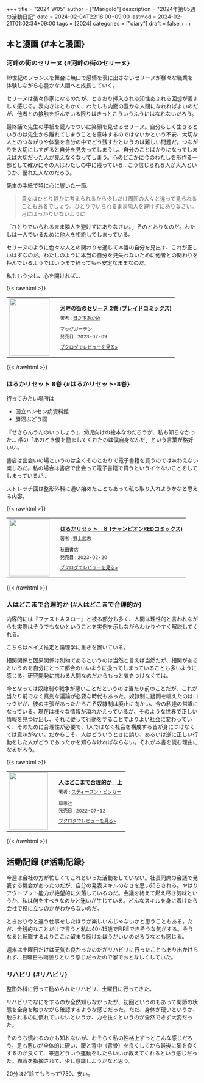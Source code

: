 +++
title = "2024 W05"
author = ["Marigold"]
description = "2024年第05週の活動日記"
date = 2024-02-04T22:18:00+09:00
lastmod = 2024-02-21T01:02:34+09:00
tags = [2024]
categories = ["diary"]
draft = false
+++

## 本と漫画 {#本と漫画}


### 河畔の街のセリーヌ {#河畔の街のセリーヌ}

19世紀のフランスを舞台に無口で感情を表に出さないセリーヌが様々な職業を体験しながら心豊かな人間へと成長していく。

セリーヌは後々作家になるのだが、ときおり挿入される知性あふれる回想が羨ましく感じる。表向きはともかく、わたしも内面の豊かな人間になれればよいのだが、他者との接触を拒んでいる限りはきっとこういうふうにはなれないだろう。

最終話で先生の手紙を読んでついに笑顔を見せるセリーヌ。自分らしく生きるというのは先生から離れてしまうことを意味するのではないかという不安、大切な人とのつながりや体験を自分の中でどう残すかというのは難しい問題だ。つながりを大切にしすぎると自分を見失ってしまうし、自分のことばかりになってしまえば大切だった人が見えなくなってしまう。心のどこかに今のわたしを形作る一部として確かにその人はわたしの中に残っている...こう信じられる人が大人というか、優れた人なのだろう。

先生の手紙で特に心に響いた一節。

> 貴女はひとり静かに考えられるから少しだけ周囲の人々と違って見られることもあるでしょう。ひとりでいられるまま隣人を避けずにありなさい。月にばっかりいないように

「ひとりでいられるまま隣人を避けずにありなさい。」そのとおりなのだ。わたしは一人でいるために他人を拒絶してしまっている。

セリーヌのように色々な人との関わりを通じて本当の自分を見出す、これが正しいはずなのだ。わたしのように本当の自分を見失わないために他者との関わりを拒んでいるようではいつまで経っても不安定なままなのだ。

私ももう少し、心を開ければ...

{{< rawhtml >}}
<div class="booklog_html"><table><tr><td class="booklog_html_image"><a href="https://www.amazon.co.jp/dp/B0BTHH67KZ?tag=booklogjp-default-22&linkCode=ogi&th=1&psc=1" target="_blank"><img src="https://m.media-amazon.com/images/I/41QbcuBpjBL._SL160_.jpg" width="105" height="150" style="border:0;border-radius:0;" /></a></td><td class="booklog_html_info" style="padding-left:20px;"><div class="booklog_html_title" style="margin-bottom:10px;font-size:14px;font-weight:bold;"><a href="https://www.amazon.co.jp/dp/B0BTHH67KZ?tag=booklogjp-default-22&linkCode=ogi&th=1&psc=1" target="_blank">河畔の街のセリーヌ 2巻 (ブレイドコミックス)</a></div><div style="margin-bottom:10px;"><div class="booklog_html_author" style="margin-bottom:15px;font-size:12px;;line-height:1.2em">著者 : <a href="https://booklog.jp/author/%E6%97%A5%E4%B9%8B%E4%B8%8B%E3%81%82%E3%81%8B%E3%82%81" target="_blank">日之下あかめ</a></div><div class="booklog_html_manufacturer" style="margin-bottom:5px;font-size:12px;;line-height:1.2em">マッグガーデン</div><div class="booklog_html_release" style="font-size:12px;;line-height:1.2em">発売日 : 2023-02-09</div></div><div class="booklog_html_link_amazon"><a href="https://booklog.jp/item/1/B0BTHH67KZ" style="font-size:12px;" target="_blank">ブクログでレビューを見る»</a></div></td></tr></table></div>
{{< /rawhtml >}}


### はるかリセット 8巻 {#はるかリセット-8巻}

行ってみたい場所は

-   国立ハンセン病資料館
-   勝沼ぶどう園

『せきらんうんのいっしょう』、幼児向けの絵本なのだろうが、私も知らなかった...
帯の「あのとき僕を励ましてくれたのは僕自身なんだ」という言葉が格好いい。

書店は出会いの場というのは全くそのとおりで電子書籍を買うのでは味わえない楽しみだ。私の場合は書店で出会って電子書籍で買うというイケないことをしてしまっているが...

ストレッチ回は整形外科に通い始めたこともあって私も取り入れようかなと思える内容。

{{< rawhtml >}}
<div class="booklog_html"><table><tr><td class="booklog_html_image"><a href="https://www.amazon.co.jp/dp/B0BS99YNBG?tag=booklogjp-default-22&linkCode=ogi&th=1&psc=1" target="_blank"><img src="https://m.media-amazon.com/images/I/51n26P90xdL._SL160_.jpg" width="105" height="150" style="border:0;border-radius:0;" /></a></td><td class="booklog_html_info" style="padding-left:20px;"><div class="booklog_html_title" style="margin-bottom:10px;font-size:14px;font-weight:bold;"><a href="https://www.amazon.co.jp/dp/B0BS99YNBG?tag=booklogjp-default-22&linkCode=ogi&th=1&psc=1" target="_blank">はるかリセット　８ (チャンピオンREDコミックス)</a></div><div style="margin-bottom:10px;"><div class="booklog_html_author" style="margin-bottom:15px;font-size:12px;;line-height:1.2em">著者 : <a href="https://booklog.jp/author/%E9%87%8E%E4%B8%8A%E6%AD%A6%E5%BF%97" target="_blank">野上武志</a></div><div class="booklog_html_manufacturer" style="margin-bottom:5px;font-size:12px;;line-height:1.2em">秋田書店</div><div class="booklog_html_release" style="font-size:12px;;line-height:1.2em">発売日 : 2023-02-20</div></div><div class="booklog_html_link_amazon"><a href="https://booklog.jp/item/1/B0BS99YNBG" style="font-size:12px;" target="_blank">ブクログでレビューを見る»</a></div></td></tr></table></div>
{{< /rawhtml >}}


### 人はどこまで合理的か {#人はどこまで合理的か}

内容的には『ファスト＆スロー』と被る部分も多く、人間は理性的と言われながらも実際はそうでもないということを実例を示しながらわかりやすく解説してくれる。

こちらはベイズ推定と論理学に重きを置いている。

相関関係と因果関係は別物であるというのは当然と言えば当然だが、相関があるというのを自分にとって都合のいいように扱ってしまっていることも多いように感じる。研究開発に携わる人間なのだからもっと気をつけなくては。

今となっては奴隷制や戦争が悪いことだというのは当たり前のことだが、これが当たり前でなく真剣な議論が必要な時代もあった。奴隷制に疑問を唱えたのはロックだが、彼の主張があったからこそ奴隷制は廃止に向かい、今の私達の常識になっている。現在は様々な情報が溢れかえっているが、そのような世界で正しい情報を見つけ出し、それに従って行動をすることでよりよい社会に変わっていく、そのために合理性が必要で、1人ではなく社会を構成する皆が身につけなくては意味がない。だからこそ、人はどういうときに誤り、あるいは逆に正しい行動をした人がどうであったかを知らなければならない。それが本書を読む理由になるだろう。

{{< rawhtml >}}
<div class="booklog_html"><table><tr><td class="booklog_html_image"><a href="https://www.amazon.co.jp/dp/B0B5SVHBM9?tag=booklogjp-default-22&linkCode=ogi&th=1&psc=1" target="_blank"><img src="https://m.media-amazon.com/images/I/41xbCZKLaBL._SL160_.jpg" width="101" height="150" style="border:0;border-radius:0;" /></a></td><td class="booklog_html_info" style="padding-left:20px;"><div class="booklog_html_title" style="margin-bottom:10px;font-size:14px;font-weight:bold;"><a href="https://www.amazon.co.jp/dp/B0B5SVHBM9?tag=booklogjp-default-22&linkCode=ogi&th=1&psc=1" target="_blank">人はどこまで合理的か　上</a></div><div style="margin-bottom:10px;"><div class="booklog_html_author" style="margin-bottom:15px;font-size:12px;;line-height:1.2em">著者 : <a href="https://booklog.jp/author/%E3%82%B9%E3%83%86%E3%82%A3%E3%83%BC%E3%83%96%E3%83%B3%E3%83%BB%E3%83%94%E3%83%B3%E3%82%AB%E3%83%BC" target="_blank">スティーブン・ピンカー</a></div><div class="booklog_html_manufacturer" style="margin-bottom:5px;font-size:12px;;line-height:1.2em">草思社</div><div class="booklog_html_release" style="font-size:12px;;line-height:1.2em">発売日 : 2022-07-12</div></div><div class="booklog_html_link_amazon"><a href="https://booklog.jp/item/1/B0B5SVHBM9" style="font-size:12px;" target="_blank">ブクログでレビューを見る»</a></div></td></tr></table></div>
{{< /rawhtml >}}


## 活動記録 {#活動記録}

今週は会社の方が忙しくてこれといった活動をしていない。社長同席の会議で発表する機会があったのだが、自分の発表スキルのなさを思い知らされる。やはりアウトプット能力が絶望的に欠落しているのだ。会議を終えて燃え尽き気味というか、私は何をすべきなのかと迷いが生じている。どんなスキルを身に着けたら会社で役に立つのかがわからないのだ。

ときおり今と違う仕事をしたほうが楽しいんじゃないかと思うこともある。ただ、金銭的なことだけで言うと私は40-45歳でFIREできそうな気がする。そうなると転職するよりここに留まり続けたほうがいいのだろうなとも感じる。

週末は土曜日だけは天気も良かったのだがリハビリに行ったこともあり出かけられず、日曜日も雨曇りという感じだったので家でおとなしくしていた。


### リハビリ {#リハビリ}

整形外科に行って勧められたリハビリ、土曜日に行ってきた。

リハビリでなにをするのか全然知らなかったが、初回というのもあって関節の状態を全身を触りながら確認するような感じだった。ただ、身体が硬いというか、触られるのに慣れていないというか、力を抜くというのが全然できず大変だった。

そのうち慣れるのかも知れないが、おそらく私の性格上ずっとこんな感じだろう。足も悪いが全体的に硬い、腰と背中（背骨）を良くしてから最後に脚を良くするのが良くて、来週どういう運動をしたらいいか教えてくれるという感じだった。猫背を指摘されて、少し意識しようかなと思う。

20分ほど診てもらって\\750、安い。
